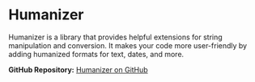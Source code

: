 # Humanizer

Humanizer is a library that provides helpful extensions for string manipulation and conversion. It makes your code more user-friendly by adding humanized formats for text, dates, and more.

**GitHub Repository:** [Humanizer on GitHub](https://github.com/Humanizr/Humanizer)
